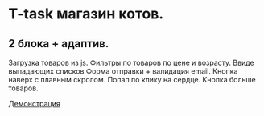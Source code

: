 <h1>T-task магазин котов.</h1>
<h2>2 блока + адаптив.</h2>
<p>
Загрузка товаров из js.
Фильтры по товаров по цене и возрасту. Ввиде выпадающих списков
Форма отправки + валидация email.
Кнопка наверх с плавным скролом.
Попап по клику на сердце. 
Кнопка больше товаров.
</p>

<a href="http://kir8313.github.io/T-Task_shop/" target="_blank">Демонстрация</a>

